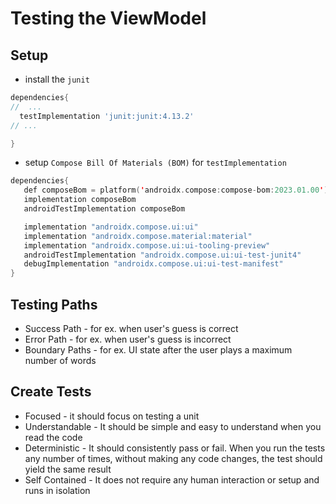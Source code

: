 # Testing the ViewModel

## Setup
- install the `junit`

```gradle
dependencies{
//  ...
  testImplementation 'junit:junit:4.13.2'
// ...

}
```

- setup `Compose Bill Of Materials (BOM)` for `testImplementation`

```kt
dependencies{
   def composeBom = platform('androidx.compose:compose-bom:2023.01.00')
   implementation composeBom
   androidTestImplementation composeBom

   implementation "androidx.compose.ui:ui"
   implementation "androidx.compose.material:material"
   implementation "androidx.compose.ui:ui-tooling-preview"
   androidTestImplementation "androidx.compose.ui:ui-test-junit4"
   debugImplementation "androidx.compose.ui:ui-test-manifest"
}
```

## Testing Paths
- Success Path - for ex. when user's guess is correct
- Error Path - for ex. when user's guess is incorrect 
- Boundary Paths - for ex. UI state after the user plays a maximum number of words

## Create Tests
- Focused - it should focus on testing a unit
- Understandable - It should be simple and easy to understand when you read the code
- Deterministic - It should consistently pass or fail. When you run the tests any number of times, without making any code changes, the test should yield the same result
- Self Contained - It does not require any human interaction or setup and runs in isolation


